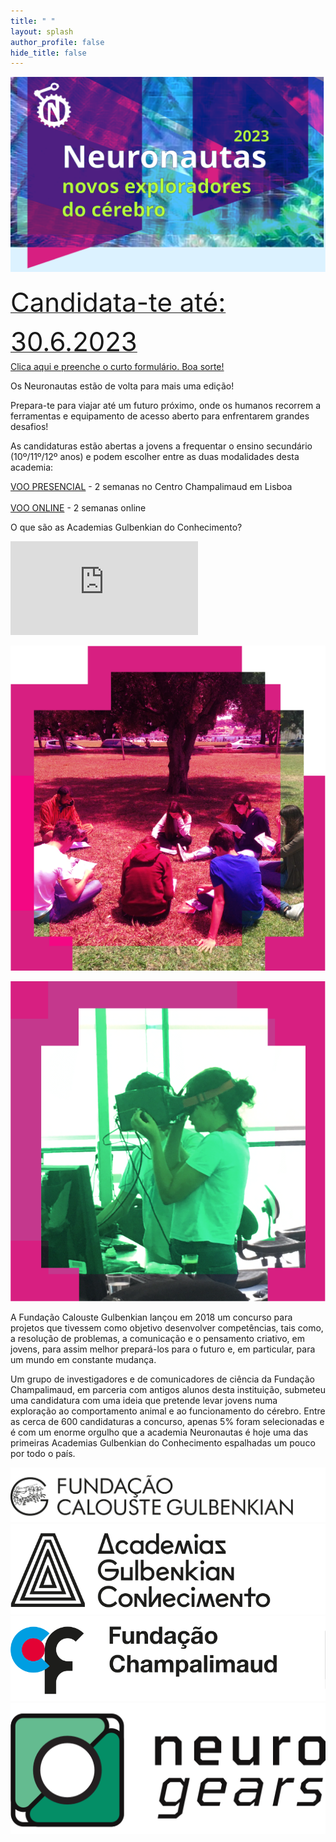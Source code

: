 ```yaml
---
title: " "
layout: splash
author_profile: false
hide_title: false
---
```


<div class="splash-header-Blue">
  <div class="splash-image-large"> 
    <img src="/assets/images/Neuronautas2023_SiteBanner.svg" />
    <br/>
  </div>
  <div class="splash-block-wide">
    <div class="splash-text-main">
      <a class="ex1" href="https://forms.gle/d93pMUEKacuUDqfU9" target="_blank">
        <p class="ex4 title-button__shadow"><span style="font-size: 3em; line-height: 1.5em;">Candidata-te até: 30.6.2023</span><br/>Clica aqui e preenche o curto formulário. Boa sorte!</p>
      </a>
      <p class="ex0">Os Neuronautas estão de volta para mais uma edição!</p> 
      <p class="ex1">Prepara-te para viajar até um futuro próximo, onde os humanos recorrem a  ferramentas e equipamento de acesso aberto para  enfrentarem grandes desafios!</p>
      <p class="ex2">As candidaturas estão abertas a jovens a frequentar o ensino secundário (10º/11º/12º anos) e podem escolher entre as duas modalidades desta academia: </p>
      <p class="ex3"><a class="ex1" href="/assets/files/Neuronautas2023_Schedule_VooPresencial.pdf" target="_blank">VOO PRESENCIAL</a>  - 2 semanas no Centro Champalimaud em Lisboa <br/><br/><a class="ex1" href="/assets/files/Neuronautas2023_Schedule_VooOnline.pdf" target="_blank">VOO ONLINE</a> - 2 semanas online</p>
    </div>
  </div>
</div>
<div class="splash-header">
  <div class="splash-block-main">
      O que são as Academias Gulbenkian do Conhecimento?
      <p></p>
      <p> <iframe src="https://www.youtube.com/embed/FRCwWx-dlZE"  frameborder="0"> </iframe> </p>
  </div>
</div>
<div class="splash-header-Pink">
    <div class="splash-imageTop">  
    <img src="/assets/images/photoRed.png" />
    <p></p>
    <img src="/assets/images/photoGreen.png" />
  </div>
  <div class="splash-block"> 
    <p>A Fundação Calouste Gulbenkian lançou em 2018 um concurso para projetos que tivessem como objetivo desenvolver competências, tais como, a resolução de problemas, a comunicação e o pensamento criativo, em jovens, para assim melhor prepará-los para o futuro e, em particular, para um mundo em constante mudança.</p>
    <p></p><p>Um grupo de investigadores e de comunicadores de ciência da Fundação Champalimaud, em parceria com antigos alunos desta instituição, submeteu uma candidatura com uma ideia que pretende levar jovens numa exploração ao comportamento animal e ao funcionamento do cérebro. Entre as cerca de 600 candidaturas a concurso, apenas 5% foram selecionadas e é com um enorme orgulho que a academia Neuronautas é hoje uma das primeiras Academias Gulbenkian do Conhecimento espalhadas um pouco por todo o país.</p>
  </div>
</div>
<div class="splash-header" > 
  <div class="splash-image-Calouste">  
      <!-- <img src="/assets/images/Logos.svg" /> -->
      <a href="https://gulbenkian.pt/"><img src="/assets/images/FundCaloustrGulbenkian.svg"/></a>
  </div>
  <div class="splash-image-Academia">
      <a href="https://gulbenkian.pt/academias/"><img src="/assets/images/AcademiasGulbenkianConhecimento.svg" /></a>
  </div>
  <div class="splash-image-Champalimaud">
      <a href="https://www.fchampalimaud.org/"><img src="/assets/images/FundacaoChampalimaud.svg" /></a>
  </div>
  <div class="splash-image-Neurogears">
      <a href="https://neurogears.org/"><img src="/assets/images/NeuroGears.svg" /></a>
  </div>
</div>
